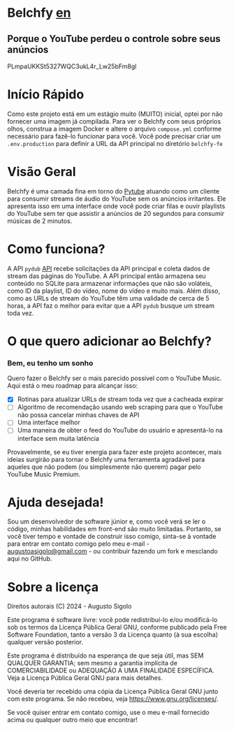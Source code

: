 # Belchfy [en](https://github.com/Sigoloh/belchfy/blob/main/README.md)
## Porque o YouTube perdeu o controle sobre seus anúncios

PLmpaUKKSt5327WQC3ukL4r_Lw25bFm8gl

# Início Rápido
Como este projeto está em um estágio muito (MUITO) inicial, optei por não fornecer uma imagem já compilada. Para ver o Belchfy com seus próprios olhos, construa a imagem Docker e altere o arquivo `compose.yml` conforme necessário para fazê-lo funcionar para você. Você pode precisar criar um `.env.production` para definir a URL da API principal no diretório `belchfy-fe`

# Visão Geral
Belchfy é uma camada fina em torno do [Pytube](https://pytube.io/) atuando como um cliente para consumir streams de áudio do YouTube sem os anúncios irritantes. Ele apresenta isso em uma interface onde você pode criar filas e ouvir playlists do YouTube sem ter que assistir a anúncios de 20 segundos para consumir músicas de 2 minutos.

# Como funciona?
A API `pydub` [API](./belchfy-py) recebe solicitações da API principal e coleta dados de stream das páginas do YouTube. A API principal então armazena seu conteúdo no SQLite para armazenar informações que não são voláteis, como ID da playlist, ID do vídeo, nome do vídeo e muito mais. Além disso, como as URLs de stream do YouTube têm uma validade de cerca de 5 horas, a API faz o melhor para evitar que a API `pydub` busque um stream toda vez.

# O que quero adicionar ao Belchfy?
### Bem, eu tenho um sonho
Quero fazer o Belchfy ser o mais parecido possível com o YouTube Music. Aqui está o meu roadmap para alcançar isso:
- [X] Rotinas para atualizar URLs de stream toda vez que a cacheada expirar
- [ ] Algoritmo de recomendação usando web scraping para que o YouTube não possa cancelar minhas chaves de API
- [ ] Uma interface melhor
- [ ] Uma maneira de obter o feed do YouTube do usuário e apresentá-lo na interface sem muita latência

Provavelmente, se eu tiver energia para fazer este projeto acontecer, mais ideias surgirão para tornar o Belchfy uma ferramenta agradável para aqueles que não podem (ou simplesmente não querem) pagar pelo YouTube Music Premium.

# Ajuda desejada!
Sou um desenvolvedor de software júnior e, como você verá se ler o código, minhas habilidades em front-end são muito limitadas. Portanto, se você tiver tempo e vontade de construir isso comigo, sinta-se à vontade para entrar em contato comigo pelo meu e-mail - augustoasigolo@gmail.com - ou contribuir fazendo um fork e mesclando aqui no GitHub.

# Sobre a licença
Direitos autorais (C) 2024 - Augusto Sigolo

Este programa é software livre: você pode redistribuí-lo e/ou modificá-lo sob os termos da Licença Pública Geral GNU, conforme publicado pela Free Software Foundation, tanto a versão 3 da Licença quanto (à sua escolha) qualquer versão posterior.

Este programa é distribuído na esperança de que seja útil, mas SEM QUALQUER GARANTIA; sem mesmo a garantia implícita de COMERCIABILIDADE ou ADEQUAÇÃO A UMA FINALIDADE ESPECÍFICA. Veja a Licença Pública Geral GNU para mais detalhes.

Você deveria ter recebido uma cópia da Licença Pública Geral GNU junto com este programa. Se não recebeu, veja <https://www.gnu.org/licenses/>.

Se você quiser entrar em contato comigo, use o meu e-mail fornecido acima ou qualquer outro meio que encontrar!
